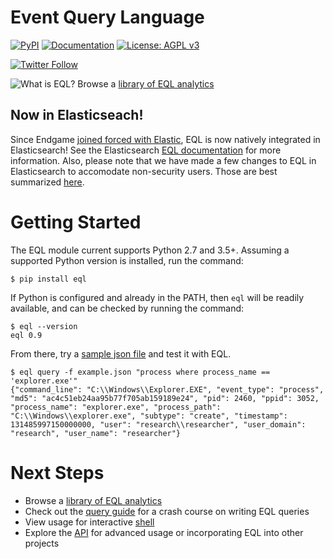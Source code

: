# Event Query Language
[![PyPI](https://img.shields.io/pypi/v/eql.svg)](https://pypi.python.org/pypi/eql)
[![Documentation](https://readthedocs.org/projects/eql/badge/?version=latest)](https://eql.readthedocs.io/en/latest/?badge=latest)
[![License: AGPL v3](https://img.shields.io/badge/License-AGPL%20v3-blue.svg)](https://www.gnu.org/licenses/agpl-3.0)

[![Twitter Follow](https://img.shields.io/twitter/follow/eventquerylang.svg?style=social)](https://twitter.com/eventquerylang)

![What is EQL?](docs/_static/eql-whoami.jpg)
Browse a [library of EQL analytics](https://eqllib.readthedocs.io)

## Now in Elasticseach!

Since Endgame [joined forced with Elastic](https://www.elastic.co/blog/endgame-joins-forces-with-elastic), EQL is now natively integrated in Elasticsearch! See the Elasticsearch [EQL documentation](https://www.elastic.co/guide/en/elasticsearch/reference/current/eql.html) for more information. Also, please note that we have made a few changes to EQL in Elasticsearch to accomodate non-security users. Those are best summarized [here](https://www.elastic.co/guide/en/elasticsearch/reference/current/eql-syntax.html#eql-unsupported-syntax).

# Getting Started

The EQL module current supports Python 2.7 and 3.5+. Assuming a supported Python version is installed, run the command:

```console
$ pip install eql
```

If Python is configured and already in the PATH, then ``eql`` will be readily available, and can be checked by running the command:

```console
$ eql --version
eql 0.9
```

From there, try a [sample json file](docs/_static/example.json) and test it with EQL.

```console
$ eql query -f example.json "process where process_name == 'explorer.exe'"
{"command_line": "C:\\Windows\\Explorer.EXE", "event_type": "process", "md5": "ac4c51eb24aa95b77f705ab159189e24", "pid": 2460, "ppid": 3052, "process_name": "explorer.exe", "process_path": "C:\\Windows\\explorer.exe", "subtype": "create", "timestamp": 131485997150000000, "user": "research\\researcher", "user_domain": "research", "user_name": "researcher"}
```

# Next Steps
- Browse a [library of EQL analytics](https://eqllib.readthedocs.io)
- Check out the [query guide](https://eql.readthedocs.io/en/latest/query-guide/index.html) for a crash course on writing EQL queries
- View usage for interactive [shell](https://eql.readthedocs.io/en/latest/cli.html)
- Explore the [API](https://eql.readthedocs.io/en/latest/api/index.html) for advanced usage or incorporating EQL into other projects
